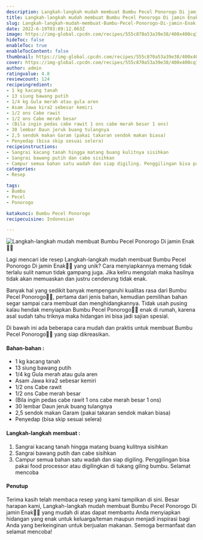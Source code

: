 ```yaml
---
description: Langkah-langkah mudah membuat Bumbu Pecel Ponorogo Di jamin Enak"
title: Langkah-langkah mudah membuat Bumbu Pecel Ponorogo Di jamin Enak
slug: Langkah-langkah-mudah-membuat-Bumbu-Pecel-Ponorogo-Di-jamin-Enak
date: 2022-6-19T03:09:12.063Z
image: https://img-global.cpcdn.com/recipes/555c870a53a39e38/400x400cq70/photo.jpg
hideToc: false
enableToc: true
enableTocContent: false
thumbnail: https://img-global.cpcdn.com/recipes/555c870a53a39e38/400x400cq70/photo.jpg
cover: https://img-global.cpcdn.com/recipes/555c870a53a39e38/400x400cq70/photo.jpg
author: admin
ratingvalue: 4.8
reviewcount: 124
recipeingredient:
- 1 kg kacang tanah
- 13 siung bawang putih
- 1/4 kg Gula merah atau gula aren
- Asam Jawa kira2 sebesar kemiri
- 1/2 ons Cabe rawit
- 1/2 ons Cabe merah besar
- (Bila ingin pedas cabe rawit 1 ons cabe merah besar 1 ons)
- 30 lembar Daun jeruk buang tulangnya
- 2,5 sendok makan Garam (pakai takaran sendok makan biasa)
- Penyedap (bisa skip sesuai selera)
recipeinstructions:
- Sangrai kacang tanah hingga matang buang kulitnya sisihkan
- Sangrai bawang putih dan cabe sisihkan
- Campur semua bahan satu wadah dan siap digiling. Penggilingan bisa pakai food processor atau digilingkan di tukang giling bumbu. Selamat mencoba
categories:
- Resep

tags:
- Bumbu
- Pecel
- Ponorogo

katakunci: Bumbu Pecel Ponorogo
recipecuisine: Indonesian

---
```


![Langkah-langkah mudah membuat Bumbu Pecel Ponorogo Di jamin Enak👩‍🍳](https://img-global.cpcdn.com/recipes/555c870a53a39e38/400x400cq70/photo.jpg)

Lagi mencari ide resep Langkah-langkah mudah membuat Bumbu Pecel Ponorogo Di jamin Enak👩‍🍳 yang unik? Cara menyiapkannya memang tidak terlalu sulit namun tidak gampang juga. Jika keliru mengolah maka hasilnya tidak akan memuaskan dan justru cenderung tidak enak.

Banyak hal yang sedikit banyak mempengaruhi kualitas rasa dari Bumbu Pecel Ponorogo👩‍🍳, pertama dari jenis bahan, kemudian pemilihan bahan segar sampai cara membuat dan menghidangkannya. Tidak usah pusing kalau hendak menyiapkan Bumbu Pecel Ponorogo👩‍🍳 enak di rumah, karena asal sudah tahu triknya maka hidangan ini bisa jadi sajian spesial.

Di bawah ini ada beberapa cara mudah dan praktis untuk membuat Bumbu Pecel Ponorogo👩‍🍳 yang siap dikreasikan.

<!--inarticleads1-->

#### Bahan-bahan :

- 1 kg kacang tanah
- 13 siung bawang putih
- 1/4 kg Gula merah atau gula aren
- Asam Jawa kira2 sebesar kemiri
- 1/2 ons Cabe rawit
- 1/2 ons Cabe merah besar
- (Bila ingin pedas cabe rawit 1 ons cabe merah besar 1 ons)
- 30 lembar Daun jeruk buang tulangnya
- 2,5 sendok makan Garam (pakai takaran sendok makan biasa)
- Penyedap (bisa skip sesuai selera)

<!--inarticleads2-->

#### Langkah-langkah membuat :

1. Sangrai kacang tanah hingga matang buang kulitnya sisihkan
1. Sangrai bawang putih dan cabe sisihkan
1. Campur semua bahan satu wadah dan siap digiling. Penggilingan bisa pakai food processor atau digilingkan di tukang giling bumbu. Selamat mencoba

#### Penutup

Terima kasih telah membaca resep yang kami tampilkan di sini. Besar harapan kami, Langkah-langkah mudah membuat Bumbu Pecel Ponorogo Di jamin Enak👩‍🍳 yang mudah di atas dapat membantu Anda menyiapkan hidangan yang enak untuk keluarga/teman maupun menjadi inspirasi bagi Anda yang berkeinginan untuk berjualan makanan. Semoga bermanfaat dan selamat mencoba!